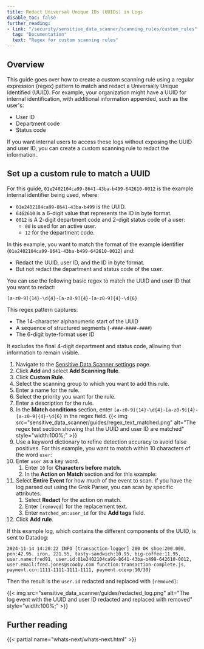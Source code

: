 ```yaml
---
title: Redact Universal Unique IDs (UUIDs) in Logs
disable_toc: false
further_reading:
- link: "/security/sensitive_data_scanner/scanning_rules/custom_rules"
  tag: "Documentation"
  text: "Regex for custom scanning rules"
---
```


## Overview

This guide goes over how to create a custom scanning rule using a regular expression (regex) pattern to match and redact a Universally Unique Identified (UUID). For example, your organization might have a UUID for internal identification, with additional information appended, such as the user's:
- User ID
- Department code
- Status code

If you want internal users to access these logs without exposing the UUID and user ID, you can create a custom scanning rule to redact the information.

## Set up a custom rule to match a UUID

For this guide, `01e2402104ca99-8641-43ba-b499-642610-0012` is the example internal identifier being used, where:
- `01e2402104ca99-8641-43ba-b499` is the UUID.
- `6462610` is a 6-digit value that represents the ID in byte format.
- `0012` is A 2-digit department code and 2-digit status code of a user:
    - `00` is used for an active user.
    - `12` for the department code.

In this example, you want to match the format of the example identifier (`01e2402104ca99-8641-43ba-b499-642610-0012`) and:
- Redact the UUID, user ID, and the ID in byte format.
- But not redact the department and status code of the user.

You can use the following basic regex to match the UUID and user ID that you want to redact:

```
[a-z0-9]{14}-\d{4}-[a-z0-9]{4}-[a-z0-9]{4}-\d{6}
```

This regex pattern captures:
- The 14-character alphanumeric start of the UUID
- A sequence of structured segments (`-####-####-####`)
- The 6-digit byte-format user ID

It excludes the final 4-digit department and status code, allowing that information to remain visible.

1. Navigate to the [Sensitive Data Scanner settings][1] page.
1. Click **Add** and select **Add Scanning Rule**.
1. Click **Custom Rule**.
1. Select the scanning group to which you want to add this rule.
1. Enter a name for the rule.
1. Select the priority you want for the rule.
1. Enter a description for the rule.
1. In the **Match conditions** section, enter `[a-z0-9]{14}-\d{4}-[a-z0-9]{4}-[a-z0-9]{4}-\d{6}` in the regex field.
    {{< img src="sensitive_data_scanner/guides/regex_text_matched.png" alt="The regex test section showing that the UUID and user ID are matched" style="width:100%;" >}}
1. Use a keyword dictionary to refine detection accuracy to avoid false positives. For this example, you want to match within 10 characters of the word `user`:
1. Enter `user` as a key word.
    1. Enter `10` for **Characters before match**.
    1. In the **Action on Match** section and for this example:
1. Select **Entire Event** for how much of the event to scan. If you have the log parsed out using the Grok Parser, you can scan by specific attributes.
    1. Select **Redact** for the action on match.
    1. Enter `[removed]` for the replacement text.
    1. Enter `matched_on:user_id` for the **Add tags** field.
1. Click **Add rule**.

If this example log, which contains the different components of the UUID, is sent to Datadog:

```
2024-11-14 14:20:22 INFO [transaction-logger] 200 OK shoe:200.000, pen:42.95. iron, 221.55, tasty-sandwich:10.95, big-coffee:11.95, user.name:fred91, user.id:01e2402104ca99-8641-43ba-b499-642610-0012, user.email:fred.jones@scooby.com function:transaction-complete.js, payment.ccn:1111-1111-1111-1111, payment.ccexp:10/30}
```

Then the result is the `user.id` redacted and replaced with `[removed]`:

{{< img src="sensitive_data_scanner/guides/redacted_log.png" alt="The log event with the UUID and user ID redacted and replaced with removed" style="width:100%;" >}}

[1]: https://app.datadoghq.com/organization-settings/sensitive-data-scanner/configuration

## Further reading

{{< partial name="whats-next/whats-next.html" >}}

[1]: https://app.datadoghq.com/organization-settings/sensitive-data-scanner/configuration